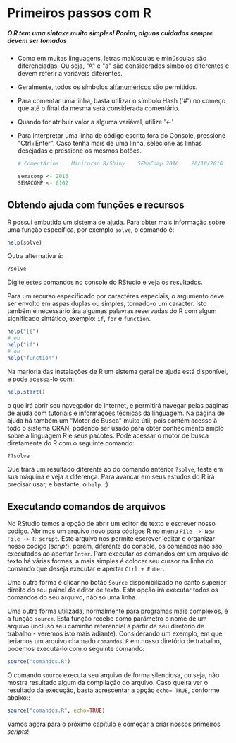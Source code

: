 # Primeiros passos com R

##### O R tem uma sintaxe muito simples! Porém, alguns cuidados sempre devem ser tomados

* Como em muitas linguagens, letras maiúsculas e minúsculas são diferenciadas. Ou seja, "A" e "a" são considerados símbolos diferentes e devem referir a variáveis diferentes.
* Geralmente, todos os símbolos [alfanuméricos](https://pt.wikipedia.org/wiki/Alfanum%C3%A9rico) são permitidos.
* Para comentar uma linha, basta utilizar o símbolo Hash ('#') no começo que até o final da mesma será considerada comentário.
* Quando for atribuir valor a alguma variável, utilize '<-'
* Para interpretar uma linha de código escrita fora do Console, pressione "Ctrl+Enter". Caso tenha mais de uma linha, selecione as linhas desejadas e pressione os mesmos botões.


  ```r
  # Comentários    Minicurso R/Shiny    SEMaComp 2016    20/10/2016

  semacomp <- 2016
  SEMACOMP <- 6102
  ```

## Obtendo ajuda com funções e recursos



R possui embutido um sistema de ajuda. Para obter mais informação sobre uma função específica, por exemplo `solve`, o comando é:

  ```r
  help(solve)
  ```
Outra alternativa é:

  ```r
  ?solve
  ```
Digite estes comandos no console do RStudio e veja os resultados.

Para um recurso especificado por caractéres especiais, o argumento deve ser envolto em aspas duplas ou simples, tornado-o um caracter. Isto também é necessário ára algumas palavras reservadas do R com algum significado sintático, exemplo: `if`, `for` e `function`.

  ```r
  help("[[")
  # ou
  help("if")
  # ou 
  help("function")
  ```

Na marioria das instalações de R um sistema geral de ajuda está disponível, e pode acessa-lo com:

  ```r
  help.start()
  ```

o que irá abrir seu navegador de internet, e permitirá navegar pelas páginas de ajuda com tutoriais e informações técnicas da linguagem. Na página de ajuda há também um "Motor de Busca" muito útil, pois contém acesso à todo o sistema CRAN, podendo ser usado para obter conhecimento amplo sobre a linguagem R e seus pacotes. Pode acessar o motor de busca diretamente do R com o seguinte comando:

  ```r
  ??solve
  ```

Que trará um resultado diferente ao do comando anterior `?solve`, teste em sua máquina e veja a diferença. Para avançar em seus estudos do R irá precisar usar, e bastante, o `help`. :)

## Executando comandos de arquivos

No RStudio temos a opção de abrir um editor de texto e escrever nosso código. Abrimos um arquivo novo para códigos R no menu `File -> New File -> R script`. Este arquivo nos permite escrever, editar e organizar nosso código (*script*), porém, diferente do console, os comandos não são executados ao apertar `Enter`. Para executar os comandos em um arquivo de texto há várias formas, a mais simples é colocar seu cursor na linha do comando que deseja executar e apertar `Ctrl + Enter`.

Uma outra forma é clicar no botão `Source` disponibilizado no canto superior direito do seu painel do editor de texto. Esta opção irá executar todos os comandos do seu arquivo, não só uma linha.

Uma outra forma utilizada, normalmente para programas mais complexos, é a função `source`. Esta função recebe como parâmetro o nome de um arquivo (incluso seu caminho referencial à partir de seu diretório de trabalho - veremos isto mais adiante). Considerando um exemplo, em que teriamos um arquivo chamado `comandos.R` em nosso diretório de trabalho, podemos executa-lo com o seguinte comando:

  ```r
  source("comandos.R")
  ```

O comando `source` executa seu arquivo de forma silenciosa, ou seja, não mostra resultado algum da compilação do arquivo. Caso queira ver o resultado da execução, basta acrescentar a opção `echo= TRUE`, conforme abaixo::

  ```r
  source("comandos.R", echo=TRUE)
  ```

Vamos agora para o próximo capítulo e começar a criar nossos primeiros *scripts*!